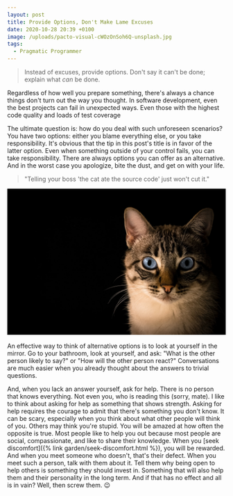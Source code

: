 ```yaml
---
layout: post
title: Provide Options, Don't Make Lame Excuses
date: 2020-10-28 20:39 +0100
image: /uploads/pacto-visual-cWOzOnSoh6Q-unsplash.jpg
tags:
  - Pragmatic Programmer
---
```


> Instead of excuses, provide options. Don't say it can't be done; explain what *can* be done.

Regardless of how well you prepare something, there's always a chance things don't turn out the way you thought. In software development, even the best projects can fail in unexpected ways. Even those with the highest code quality and loads of test coverage

The ultimate question is: how do you deal with such unforeseen scenarios? You have two options: either you blame everything else, or you take responsibility. It's obvious that the tip in this post's title is in favor of the latter option. Even when something outside of your control fails, you can take responsibility. There are always options you can offer as an alternative. And in the worst case you apologize, bite the dust, and get on with your life.

> "Telling your boss 'the cat ate the source code' just won't cut it."

![](/uploads/pacto-visual-cWOzOnSoh6Q-unsplash.jpg)

An effective way to think of alternative options is to look at yourself in the mirror. Go to your bathroom, look at yourself, and ask: "What is the other person likely to say?" or "How will the other person react?" Conversations are much easier when you already thought about the answers to trivial questions.

And, when you lack an answer yourself, ask for help. There is no person that knows everything. Not even you, who is reading this (sorry, mate). I like to think about asking for help as something that shows strength. Asking for help requires the courage to admit that there's something you don't know. It can be scary, especially when you think about what other people will think of you. Others may think you're stupid. You will be amazed at how often the opposite is true. Most people like to help you out because most people are social, compassionate, and like to share their knowledge. When you [seek discomfort]({% link garden/seek-discomfort.html %}), you will be rewarded. And when you meet someone who doesn't, that's their defect. When you meet such a person, talk with them about it. Tell them why being open to help others is something they should invest in. Something that will also help them and their personality in the long term. And if that has no effect and all is in vain? Well, then screw them. 😉
